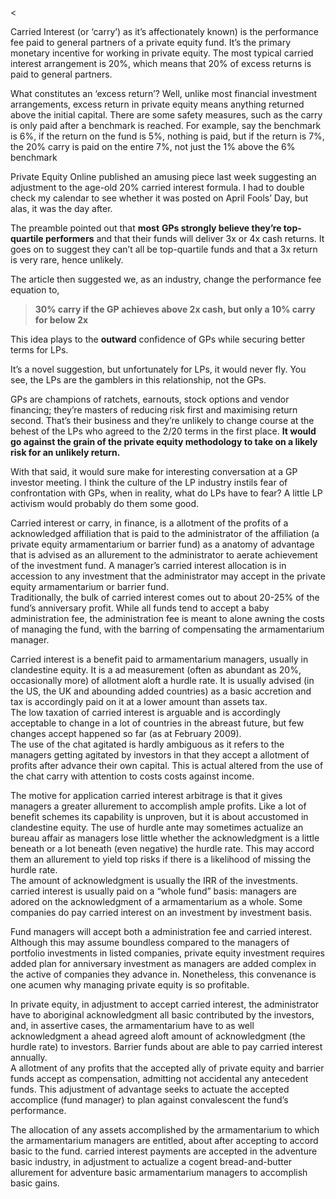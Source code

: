 <<p>Carried Interest (or &#8216;carry&#8217;) as it&#8217;s affectionately known) is the performance fee paid to general partners of a private equity fund. It&#8217;s the primary monetary incentive for working in private equity. The most typical carried interest arrangement is 20%, which means that 20% of excess returns is paid to general partners.</p><p>What constitutes an &#8216;excess return&#8217;? Well, unlike most financial investment arrangements, excess return in private equity means anything returned above the initial capital. There are some safety measures, such as the carry is only paid after a benchmark is reached. For example, say the benchmark is 6%, if the return on the fund is 5%, nothing is paid, but if the return is 7%, the 20% carry is paid on the entire 7%, not just the 1% above the 6% benchmark</p><p>Private Equity Online published an amusing piece last week suggesting an adjustment to the age-old 20% carried interest formula. I had to double check my calendar to see whether it was posted on April Fools&#8217; Day, but alas, it was the day after.</p><p>The preamble pointed out that <strong>most</strong> <strong>GPs strongly believe they&#8217;re top-quartile performers</strong> and that their funds will deliver 3x or 4x cash returns. It goes on to suggest they can&#8217;t all be top-quartile funds and that a 3x return is very rare, hence unlikely.</p><p>The article then suggested we, as an industry, change the performance fee equation to,</p><blockquote><p><strong>30% carry if the GP achieves above 2x cash, but only a 10% carry for below 2x</strong></p></blockquote><p>This idea plays to the <strong>outward</strong> confidence of GPs while securing better terms for LPs.</p><p>It&#8217;s a novel suggestion, but unfortunately for LPs, it would never fly. You see, the LPs are the gamblers in this relationship, not the GPs.</p><p>GPs are champions of ratchets, earnouts, stock options and vendor financing; they&#8217;re masters of reducing risk first and maximising return second. That&#8217;s their business and they&#8217;re unlikely to change course at the behest of the LPs who agreed to the 2/20 terms in the first place. <strong>It would go against the grain of the private equity methodology to take on a likely risk for an unlikely return.</strong></p><p>With that said, it would sure make for interesting conversation at a GP investor meeting. I think the culture of the LP industry instils fear of confrontation with GPs, when in reality, what do LPs have to fear? A little LP activism would probably do them some good.</p><p>Carried interest or carry, in finance, is a allotment of the profits of a acknowledged affiliation that is paid to the administrator of the affiliation (a private equity armamentarium or barrier fund) as a anatomy of advantage that is advised as an allurement to the administrator to aerate achievement of the investment fund. A manager&#8217;s carried interest allocation is in accession to any investment that the administrator may accept in the private equity armamentarium or barrier fund.<br
/> Traditionally, the bulk of carried interest comes out to about 20-25% of the fund&#8217;s anniversary profit. While all funds tend to accept a baby administration fee, the administration fee is meant to alone awning the costs of managing the fund, with the barring of compensating the armamentarium manager.</p><p>Carried interest is a benefit paid to armamentarium managers, usually in clandestine equity. It is a ad measurement (often as abundant as 20%, occasionally more) of allotment aloft a hurdle rate. It is usually advised (in the US, the UK and abounding added countries) as a basic accretion and tax is accordingly paid on it at a lower amount than assets tax.<br
/> The low taxation of carried interest is arguable and is accordingly acceptable to change in a lot of countries in the abreast future, but few changes accept happened so far (as at February 2009).<br
/> The use of the chat agitated is hardly ambiguous as it refers to the managers getting agitated by investors in that they accept a allotment of profits after advance their own capital. This is actual altered from the use of the chat carry with attention to costs costs against income.</p><p>The motive for application carried interest arbitrage is that it gives managers a greater allurement to accomplish ample profits. Like a lot of benefit schemes its capability is unproven, but it is about accustomed in clandestine equity. The use of hurdle ante may sometimes actualize an bureau affair as managers lose little whether the acknowledgment is a little beneath or a lot beneath (even negative) the hurdle rate. This may accord them an allurement to yield top risks if there is a likelihood of missing the hurdle rate.<br
/> The amount of acknowledgment is usually the IRR of the investments. carried interest is usually paid on a “whole fund” basis: managers are adored on the acknowledgment of a armamentarium as a whole. Some companies do pay carried interest on an investment by investment basis.</p><p>Fund managers will accept both a administration fee and carried interest. Although this may assume boundless compared to the managers of portfolio investments in listed companies, private equity investment requires added plan for anniversary investment as managers are added complex in the active of companies they advance in. Nonetheless, this convenance is one acumen why managing private equity is so profitable.</p><p>In private equity, in adjustment to accept carried interest, the administrator have to aboriginal acknowledgment all basic contributed by the investors, and, in assertive cases, the armamentarium have to as well acknowledgment a ahead agreed aloft amount of acknowledgment (the hurdle rate) to investors. Barrier funds about are able to pay carried interest annually.<br
/> A allotment of any profits that the accepted ally of private equity and barrier funds accept as compensation, admitting not accidental any antecedent funds. This adjustment of advantage seeks to actuate the accepted accomplice (fund manager) to plan against convalescent the fund&#8217;s performance.</p><p>The allocation of any assets accomplished by the armamentarium to which the armamentarium managers are entitled, about after accepting to accord basic to the fund. carried interest payments are accepted in the adventure basic industry, in adjustment to actualize a cogent bread-and-butter allurement for adventure basic armamentarium managers to accomplish basic gains.</p>
